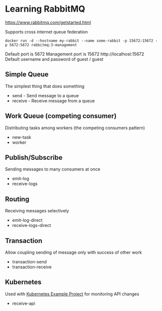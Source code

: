 # Learning RabbitMQ
https://www.rabbitmq.com/getstarted.html

Supports cross internet queue federation

```
docker run -d --hostname my-rabbit --name some-rabbit -p 15672:15672 -p 5672:5672 rabbitmq:3-management
```

Default port is 5672
Management port is 15672
    http://localhost:15672
Default username and password of guest / guest

## Simple Queue
The simplest thing that does something
* send - Send message to a queue
* receive - Receive message from a queue

## Work Queue (competing consumer)
Distributing tasks among workers (the competing consumers pattern)
* new-task
* worker

## Publish/Subscribe
Sending messages to many consumers at once
* emit-log
* receive-logs

## Routing
Receiving messages selectively
* emit-log-direct
* receive-logs-direct

## Transaction
Allow coupling sending of message only with success of other work
* transaction-send
* transaction-receive

## Kubernetes
Used with [Kubernetes Example Project](https://github.com/PaulGilchrist/kubernetes-example) for monitoring API changes
* receive-api
